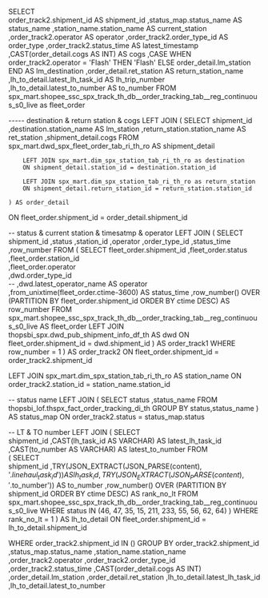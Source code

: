 SELECT  
    order_track2.shipment_id AS shipment_id
    ,status_map.status_name AS status_name
    ,station_name.station_name AS current_station
    ,order_track2.operator AS operator
    ,order_track2.order_type_id AS order_type
    ,order_track2.status_time AS latest_timestamp
    ,CAST(order_detail.cogs AS INT) AS cogs
    ,CASE
    WHEN order_track2.operator = 'Flash' THEN 'Flash'
    ELSE order_detail.lm_station END AS lm_destination
    ,order_detail.ret_station AS return_station_name
    ,lh_to_detail.latest_lh_task_id AS lh_trip_number
    ,lh_to_detail.latest_to_number AS to_number
FROM spx_mart.shopee_ssc_spx_track_th_db__order_tracking_tab__reg_continuous_s0_live as fleet_order

----- destination & return station & cogs
LEFT JOIN 
    (
        SELECT 
            shipment_id
            ,destination.station_name AS lm_station
            ,return_station.station_name AS ret_station
            ,shipment_detail.cogs
        FROM spx_mart.dwd_spx_fleet_order_tab_ri_th_ro AS shipment_detail

        LEFT JOIN spx_mart.dim_spx_station_tab_ri_th_ro as destination
        ON shipment_detail.station_id = destination.station_id 
    
        LEFT JOIN spx_mart.dim_spx_station_tab_ri_th_ro as return_station
        ON shipment_detail.return_station_id = return_station.station_id 

    ) AS order_detail
ON fleet_order.shipment_id = order_detail.shipment_id

-- status & current station & timesatmp & operator
LEFT JOIN 
    (
        SELECT
            shipment_id
            ,status
            ,station_id
            ,operator
            ,order_type_id
            ,status_time
            ,row_number
        FROM
            (
                SELECT
                    fleet_order.shipment_id
                    ,fleet_order.status
                    ,fleet_order.station_id    
                    ,fleet_order.operator      
                    ,dwd.order_type_id                    
                    -- ,dwd.latest_operator_name AS operator                                                        
                    ,from_unixtime(fleet_order.ctime-3600) AS status_time
                    ,row_number() OVER (PARTITION BY fleet_order.shipment_id ORDER BY ctime DESC) AS row_number
                FROM spx_mart.shopee_ssc_spx_track_th_db__order_tracking_tab__reg_continuous_s0_live AS fleet_order
                LEFT JOIN thopsbi_spx.dwd_pub_shipment_info_df_th AS dwd
                ON fleet_order.shipment_id = dwd.shipment_id
            )   AS order_track1
        WHERE row_number = 1
    ) AS order_track2
ON fleet_order.shipment_id = order_track2.shipment_id

LEFT JOIN spx_mart.dim_spx_station_tab_ri_th_ro AS station_name
ON order_track2.station_id = station_name.station_id

-- status name 
LEFT JOIN 
    (
        SELECT 
            status
            ,status_name
        FROM thopsbi_lof.thspx_fact_order_tracking_di_th
        GROUP BY status,status_name
    )   AS status_map
ON order_track2.status = status_map.status 

-- LT & TO number
LEFT JOIN 
    (
        SELECT  
            shipment_id
            ,CAST(lh_task_id AS VARCHAR) AS latest_lh_task_id
            ,CAST(to_number AS VARCHAR) AS latest_to_number
        FROM  
            (
                SELECT  
                    shipment_id
                    ,TRY(JSON_EXTRACT(JSON_PARSE(content), '$.linehaul_task_id')) AS lh_task_id
                    ,TRY(JSON_EXTRACT(JSON_PARSE(content), '$.to_number')) AS to_number
                    ,row_number() OVER (PARTITION BY shipment_id ORDER BY ctime DESC) AS rank_no_lt
                FROM spx_mart.shopee_ssc_spx_track_th_db__order_tracking_tab__reg_continuous_s0_live
                WHERE status IN (46, 47, 35, 15, 211, 233, 55, 56, 62, 64)
            )
        WHERE rank_no_lt = 1
    ) AS lh_to_detail
ON  fleet_order.shipment_id = lh_to_detail.shipment_id

WHERE order_track2.shipment_id IN 
()
GROUP BY 
     order_track2.shipment_id 
    ,status_map.status_name 
    ,station_name.station_name 
    ,order_track2.operator 
    ,order_track2.order_type_id 
    ,order_track2.status_time 
    ,CAST(order_detail.cogs AS INT) 
    ,order_detail.lm_station 
    ,order_detail.ret_station 
    ,lh_to_detail.latest_lh_task_id 
    ,lh_to_detail.latest_to_number 
